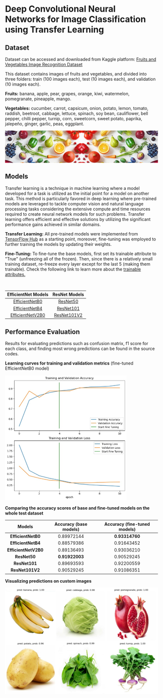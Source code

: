 # **Deep Convolutional Neural Networks for Image Classification using Transfer Learning**

## **Dataset**
Dataset can be accessed and downloaded from Kaggle platform: [Fruits and Vegetables Image Recognition Dataset](https://www.kaggle.com/datasets/kritikseth/fruit-and-vegetable-image-recognition)

This dataset contains images of fruits and vegetables, and divided into three folders: train (100 images each), test (10 images each), and validation (10 images each).

**Fruits:** banana, apple, pear, grapes, orange, kiwi, watermelon, pomegranate, pineapple, mango.

**Vegetables:** cucumber, carrot, capsicum, onion, potato, lemon, tomato, raddish, beetroot, cabbage, lettuce, spinach, soy bean, cauliflower, bell pepper, chilli pepper, turnip, corn, sweetcorn, sweet potato, paprika, jalepeño, ginger, garlic, peas, eggplant.

<p align="center"> 
<img src="readme_images/dataset_cover.jpg" width=1100>

## **Models**

Transfer learning is a technique in machine learning where a model developed for a task is utilized as the initial point for a model on another task. This method is particularly favored in deep learning where pre-trained models are leveraged to tackle computer vision and natural language processing tasks considering the extensive compute and time resources required to create neural network models for such problems. Transfer learning offers efficient and effective solutions by utilizing the significant performance gains achieved in similar domains.

**Transfer Learning:** All pre-trained models were implemented from [TensorFlow Hub](https://www.tensorflow.org/hub) as a starting point, moreover, fine-tuning was employed to further training the models by updating their weights.

**Fine-Tuning:** To fine-tune the base models, first set its trainable attribute to "True" (unfreezing all of the frozen). Then, since there is a relatively small training dataset, re-freeze every layer except for the last 5 (making them trainable). Check the following link to learn more about the [trainable attributes.](https://keras.io/guides/transfer_learning/)

<br />

| **EfficientNet Models**   | **ResNet Models**     |
| :--:                  | :--:              |
| [EfficientNetB0](https://github.com/Nimausfi/CNN_TensorFlow/blob/main/EfficientNetB0_Model.ipynb)        | [ResNet50](https://github.com/Nimausfi/CNN_TensorFlow/blob/main/ResNet50_Model.ipynb)          |
| [EfficientNetB4](https://github.com/Nimausfi/CNN_TensorFlow/blob/main/EfficientNetB4_Model.ipynb)        | [ResNet101](https://github.com/Nimausfi/CNN_TensorFlow/blob/main/ResNet101_Model.ipynb)         |
| [EfficientNetV2B0](https://github.com/Nimausfi/CNN_TensorFlow/blob/main/EfficientNetV2B0_Model.ipynb)      | [ResNet101V2](https://github.com/Nimausfi/CNN_TensorFlow/blob/main/ResNet101V2_Model.ipynb)       |


## **Performance Evaluation**

Results for evaluating predictions such as confusion matrix, f1 score for each class, and finding most wrong predictions can be found in the source codes.


**Learning curves for training and validation metrics** (fine-tuned EfficientNetB0 model)

<img src="readme_images/learning_curves.jpg" width=400>


**Comparing the accuracy scores of base and fine-tuned models on the whole test dataset**

|  **Models**            |   **Accuracy (base models)**  |  **Accuracy (fine-tuned models)**    |
| :--:                   | :--:                          | :--:                                 |
|  **EfficientNetB0**    |     0.89972144                |    **0.93314760**                    |
|  **EfficientNetB4**    |     0.88579386                |    0.91643452                        |
|  **EfficientNetV2B0**  |     0.89136493                |    0.93036210                        |
|  **ResNet50**          |     **0.91922003**            |    0.90529245                        |
|  **ResNet101**         |     0.89693593                |    0.92200559                        |
|  **ResNet101V2**       |     0.90529245                |    0.91086351                        |


**Visualizing predictions on custom images**

<img src="readme_images/custom_imgs.jpg" width=600>



